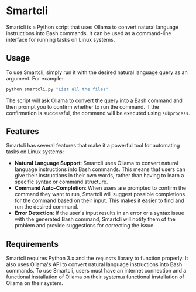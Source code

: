 
# Smartcli

Smartcli is a Python script that uses Ollama to convert natural language instructions into Bash commands. It can be used as a command-line interface for running tasks on Linux systems.

## Usage

To use Smartcli, simply run it with the desired natural language query as an argument. For example:
```bash
python smartcli.py "List all the files"
```
The script will ask Ollama to convert the query into a Bash command and then prompt you to confirm whether to run the command. If the confirmation is successful, the command will be executed using `subprocess`.

## Features

Smartcli has several features that make it a powerful tool for automating tasks on Linux systems:

* **Natural Language Support**: Smartcli uses Ollama to convert natural language instructions into Bash commands. This means that users can give their instructions in their own words, rather than having to learn a specific syntax or command structure.
* **Command Auto-Completion**: When users are prompted to confirm the command they want to run, Smartcli will suggest possible completions for the command based on their input. This makes it easier to find and run the desired command.
* **Error Detection**: If the user's input results in an error or a syntax issue with the generated Bash command, Smartcli will notify them of the problem and provide suggestions for correcting the issue.

## Requirements

Smartcli requires Python 3.x and the `requests` library to function properly. It also uses Ollama's API to convert natural language instructions into Bash commands. To use Smartcli, users must have an internet connection and a functional installation of Ollama on their system.a functional installation of Ollama on their system.